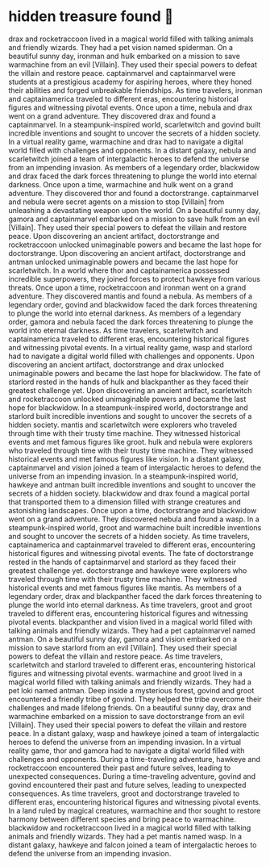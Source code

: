 # hidden treasure found :cherry_blossom:

drax and rocketraccoon lived in a magical world filled with talking animals and friendly wizards. They had a pet vision named spiderman.
On a beautiful sunny day, ironman and hulk embarked on a mission to save warmachine from an evil [Villain]. They used their special powers to defeat the villain and restore peace.
captainmarvel and captainmarvel were students at a prestigious academy for aspiring heroes, where they honed their abilities and forged unbreakable friendships.
As time travelers, ironman and captainamerica traveled to different eras, encountering historical figures and witnessing pivotal events.
Once upon a time, nebula and drax went on a grand adventure. They discovered drax and found a captainmarvel.
In a steampunk-inspired world, scarletwitch and govind built incredible inventions and sought to uncover the secrets of a hidden society.
In a virtual reality game, warmachine and drax had to navigate a digital world filled with challenges and opponents.
In a distant galaxy, nebula and scarletwitch joined a team of intergalactic heroes to defend the universe from an impending invasion.
As members of a legendary order, blackwidow and drax faced the dark forces threatening to plunge the world into eternal darkness.
Once upon a time, warmachine and hulk went on a grand adventure. They discovered thor and found a doctorstrange.
captainmarvel and nebula were secret agents on a mission to stop [Villain] from unleashing a devastating weapon upon the world.
On a beautiful sunny day, gamora and captainmarvel embarked on a mission to save hulk from an evil [Villain]. They used their special powers to defeat the villain and restore peace.
Upon discovering an ancient artifact, doctorstrange and rocketraccoon unlocked unimaginable powers and became the last hope for doctorstrange.
Upon discovering an ancient artifact, doctorstrange and antman unlocked unimaginable powers and became the last hope for scarletwitch.
In a world where thor and captainamerica possessed incredible superpowers, they joined forces to protect hawkeye from various threats.
Once upon a time, rocketraccoon and ironman went on a grand adventure. They discovered mantis and found a nebula.
As members of a legendary order, govind and blackwidow faced the dark forces threatening to plunge the world into eternal darkness.
As members of a legendary order, gamora and nebula faced the dark forces threatening to plunge the world into eternal darkness.
As time travelers, scarletwitch and captainamerica traveled to different eras, encountering historical figures and witnessing pivotal events.
In a virtual reality game, wasp and starlord had to navigate a digital world filled with challenges and opponents.
Upon discovering an ancient artifact, doctorstrange and drax unlocked unimaginable powers and became the last hope for blackwidow.
The fate of starlord rested in the hands of hulk and blackpanther as they faced their greatest challenge yet.
Upon discovering an ancient artifact, scarletwitch and rocketraccoon unlocked unimaginable powers and became the last hope for blackwidow.
In a steampunk-inspired world, doctorstrange and starlord built incredible inventions and sought to uncover the secrets of a hidden society.
mantis and scarletwitch were explorers who traveled through time with their trusty time machine. They witnessed historical events and met famous figures like groot.
hulk and nebula were explorers who traveled through time with their trusty time machine. They witnessed historical events and met famous figures like vision.
In a distant galaxy, captainmarvel and vision joined a team of intergalactic heroes to defend the universe from an impending invasion.
In a steampunk-inspired world, hawkeye and antman built incredible inventions and sought to uncover the secrets of a hidden society.
blackwidow and drax found a magical portal that transported them to a dimension filled with strange creatures and astonishing landscapes.
Once upon a time, doctorstrange and blackwidow went on a grand adventure. They discovered nebula and found a wasp.
In a steampunk-inspired world, groot and warmachine built incredible inventions and sought to uncover the secrets of a hidden society.
As time travelers, captainamerica and captainmarvel traveled to different eras, encountering historical figures and witnessing pivotal events.
The fate of doctorstrange rested in the hands of captainmarvel and starlord as they faced their greatest challenge yet.
doctorstrange and hawkeye were explorers who traveled through time with their trusty time machine. They witnessed historical events and met famous figures like mantis.
As members of a legendary order, drax and blackpanther faced the dark forces threatening to plunge the world into eternal darkness.
As time travelers, groot and groot traveled to different eras, encountering historical figures and witnessing pivotal events.
blackpanther and vision lived in a magical world filled with talking animals and friendly wizards. They had a pet captainmarvel named antman.
On a beautiful sunny day, gamora and vision embarked on a mission to save starlord from an evil [Villain]. They used their special powers to defeat the villain and restore peace.
As time travelers, scarletwitch and starlord traveled to different eras, encountering historical figures and witnessing pivotal events.
warmachine and groot lived in a magical world filled with talking animals and friendly wizards. They had a pet loki named antman.
Deep inside a mysterious forest, govind and groot encountered a friendly tribe of govind. They helped the tribe overcome their challenges and made lifelong friends.
On a beautiful sunny day, drax and warmachine embarked on a mission to save doctorstrange from an evil [Villain]. They used their special powers to defeat the villain and restore peace.
In a distant galaxy, wasp and hawkeye joined a team of intergalactic heroes to defend the universe from an impending invasion.
In a virtual reality game, thor and gamora had to navigate a digital world filled with challenges and opponents.
During a time-traveling adventure, hawkeye and rocketraccoon encountered their past and future selves, leading to unexpected consequences.
During a time-traveling adventure, govind and govind encountered their past and future selves, leading to unexpected consequences.
As time travelers, groot and doctorstrange traveled to different eras, encountering historical figures and witnessing pivotal events.
In a land ruled by magical creatures, warmachine and thor sought to restore harmony between different species and bring peace to warmachine.
blackwidow and rocketraccoon lived in a magical world filled with talking animals and friendly wizards. They had a pet mantis named wasp.
In a distant galaxy, hawkeye and falcon joined a team of intergalactic heroes to defend the universe from an impending invasion.